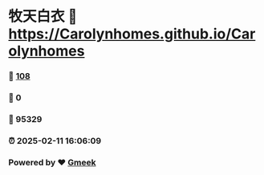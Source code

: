 # 牧天白衣 :link: https://Carolynhomes.github.io/Carolynhomes 
### :page_facing_up: [108](https://Carolynhomes.github.io/Carolynhomes/tag.html) 
### :speech_balloon: 0 
### :hibiscus: 95329 
### :alarm_clock: 2025-02-11 16:06:09 
### Powered by :heart: [Gmeek](https://github.com/Meekdai/Gmeek)
